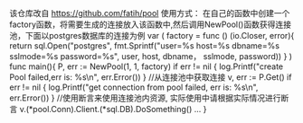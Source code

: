 该仓库改自 https://github.com/fatih/pool
使用方式：
在自己的函数中创建一个factory函数，将需要生成的连接放入该函数中,然后调用NewPool()函数获得连接池，下面以postgres数据库的连接为例
var (
    factory = func () (io.Closer, error){
        return sql.Open("postgres", fmt.Sprintf("user=%s host=%s dbname=%s sslmode=%s password=%s", user, host, dbname， sslmode, password))
    }
)
func main(){
    P, err := NewPool(1, 1, factory)
    if err != nil {
        log.Printf("create Pool failed,err is: %s\n", err.Error())
    }
    //从连接池中获取连接
    v, err := P.Get()
    if err != nil {
        log.Printf("get connection from pool failed, err is: %s\n", err.Error())
    }
    //使用断言来使用连接池内资源, 实际使用中请根据实际情况进行断言
    v.(*pool.Conn).Client.(*sql.DB).DoSomething()
    ...
}
